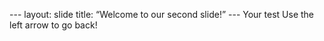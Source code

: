 --- layout: slide title: “Welcome to our second slide!” --- Your test Use the left arrow to go back!
